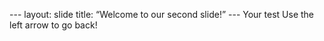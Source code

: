 --- layout: slide title: “Welcome to our second slide!” --- Your test Use the left arrow to go back!
